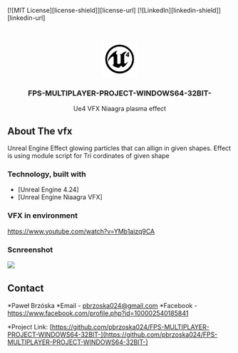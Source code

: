 


[![MIT License][license-shield]][license-url]
[![LinkedIn][linkedin-shield]][linkedin-url]



<!-- PROJECT LOGO -->
<p align="center">
 
<br />
<p align="center">
  <a href="https://github.com/pbrzoska024/FPS-MULTIPLAYER-PROJECT-WINDOWS64-32BIT-">
  </a>
  <img src="/logo.png" alt="Logo" width="80" height="80">
  <h3 align="center">FPS-MULTIPLAYER-PROJECT-WINDOWS64-32BIT-</h3>

  <p align="center">
Ue4 VFX Niaagra plasma effect
   




<!-- ABOUT THE REPO -->
## About The vfx

Unreal Engine Effect glowing particles
that can allign in given shapes.
Effect is using module script for Tri cordinates of given shape



### Technology, built with

* [Unreal Engine 4.24]
* [Unreal Engine Niaagra VFX]


### VFX in environment ###

https://www.youtube.com/watch?v=YMb1aizq9CA


### Scnreenshot

![](HighresScreenshot00012.png)


## Contact

*Paweł Brzóska
*Email - pbrzoska024@gmail.com
*Facebook - https://www.facebook.com/profile.php?id=100002540185841

*Project Link: [https://github.com/pbrzoska024/FPS-MULTIPLAYER-PROJECT-WINDOWS64-32BIT-](https://github.com/pbrzoska024/FPS-MULTIPLAYER-PROJECT-WINDOWS64-32BIT-)



















